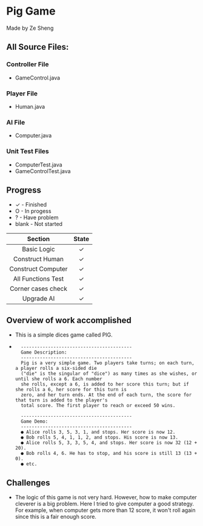 # Pig Game
Made by Ze Sheng


## All Source Files:
### Controller File 
* GameControl.java

### Player File
* Human.java

### AI File
* Computer.java

### Unit Test Files
* ComputerTest.java
* GameControlTest.java

## Progress
* ✓ - Finished
* O - In progess
* ? - Have problem
* blank - Not started

Section | State
:----: |:----:
Basic Logic |   ✓
Construct Human| ✓
Construct Computer | ✓
All Functions Test | ✓
Corner cases check | ✓
Upgrade AI | ✓

## Overview of work accomplished
* This is a simple dices game called PIG.
* ````
    -----------------------------------------
    Game Description:
    -----------------------------------------
    Pig is a very simple game. Two players take turns; on each turn, a player rolls a six-sided die
    ("die" is the singular of "dice") as many times as she wishes, or until she rolls a 6. Each number
    she rolls, except a 6, is added to her score this turn; but if she rolls a 6, her score for this turn is
    zero, and her turn ends. At the end of each turn, the score for that turn is added to the player's
    total score. The first player to reach or exceed 50 wins.
    
    -----------------------------------------
    Game Demo:
    -----------------------------------------
    ● Alice rolls 3, 5, 3, 1, and stops. Her score is now 12.
    ● Bob rolls 5, 4, 1, 1, 2, and stops. His score is now 13.
    ● Alice rolls 5, 3, 3, 5, 4, and stops. Her score is now 32 (12 + 20).
    ● Bob rolls 4, 6. He has to stop, and his score is still 13 (13 + 0).
    ● etc.
    ````
## Challenges
* The logic of this game is not very hard. However, how to make computer cleverer is a big problem. Here I tried to give computer a good strategy. For example, when computer gets more than 12 score, it won't roll again since this is a fair enough score.
    
